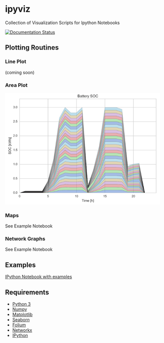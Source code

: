 # ipyviz
Collection of Visualization Scripts for Ipython Notebooks

[![Documentation Status](https://readthedocs.org/projects/ipyviz/badge/?version=latest)](http://ipyviz.readthedocs.io/en/latest/?badge=latest)


## Plotting Routines

### Line Plot
(coming soon)

### Area Plot
![](examples/area_plot.png)

### Maps
See Example Notebook

### Network Graphs
See Example Notebook

## Examples

[IPython Notebook with examples](http://nbviewer.jupyter.org/github/martinzellner/ipyviz/blob/master/examples/ipyviz%20Examples.ipynb#)

## Requirements
  * [Python 3](https://www.python.org)
  * [Numpy](http://www.numpy.org)
  * [Matplotlib](http://matplotlib.org/)
  * [Seaborn](http://stanford.edu/~mwaskom/software/seaborn-dev/index.html)
  * [Folium](https://github.com/python-visualization/folium)
  * [Networkx](http://networkx.github.io/)
  * [IPython](https://ipython.org/notebook.html)
